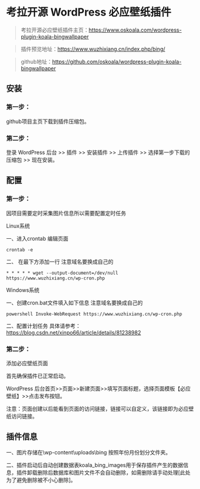 # 考拉开源 WordPress 必应壁纸插件

> 考拉开源必应壁纸插件主页：https://www.oskoala.com/wordpress-plugin-koala-bingwallpaper

> 插件预览地址：https://www.wuzhixiang.cn/index.php/bing/

> github地址：https://github.com/oskoala/wordpress-plugin-koala-bingwallpaper

## 安装

### 第一步：
github项目主页下载到插件压缩包。

### 第二步：
登录 WordPress 后台 >> 插件 >> 安装插件 >> 上传插件 >> 选择第一步下载的压缩包 >> 现在安装。

## 配置

### 第一步：
因项目需要定时采集图片信息所以需要配置定时任务

Linux系统

一、进入crontab 编辑页面
```shell
crontab -e
```
二、 在最下方添加一行 注意域名要换成自己的
```
* * * * * wget --output-document=/dev/null https://www.wuzhixiang.cn/wp-cron.php
```

Windows系统

一、创建cron.bat文件填入如下信息  注意域名要换成自己的
```shell
powershell Invoke-WebRequest https://www.wuzhixiang.cn/wp-cron.php
```
二、配置计划任务 
具体请参考：https://blog.csdn.net/xinpo66/article/details/81238982

### 第二步：
添加必应壁纸页面

首先确保插件已正常启动。

WordPress 后台首页>>页面>>新建页面>>填写页面标题，选择页面模板【必应壁纸】>>点击发布按钮。

注意：页面创建以后能看到页面的访问链接，链接可以自定义，该链接即为必应壁纸访问链接。

## 插件信息

一、图片存储在\wp-content\uploads\bing 按照年份月份划分文件夹。

二、插件启动后自动创建数据表koala_bing_images用于保存插件产生的数据信息，插件卸载删除后数据库和图片文件不会自动删除，如需删除请手动处理[此处为了避免删除被不小心删除]。

